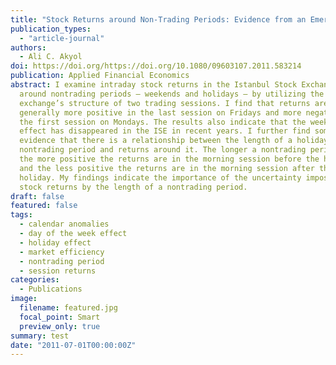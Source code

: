 ```yaml
---
title: "Stock Returns around Non-Trading Periods: Evidence from an Emerging Market"
publication_types:
  - "article-journal"
authors:
  - Ali C. Akyol
doi: https://doi.org/https://doi.org/10.1080/09603107.2011.583214
publication: Applied Financial Economics
abstract: I examine intraday stock returns in the Istanbul Stock Exchange (ISE)
  around nontrading periods – weekends and holidays – by utilizing the
  exchange’s structure of two trading sessions. I find that returns are
  generally more positive in the last session on Fridays and more negative in
  the first session on Mondays. The results also indicate that the weekend
  effect has disappeared in the ISE in recent years. I further find some
  evidence that there is a relationship between the length of a holiday
  nontrading period and returns around it. The longer a nontrading period is,
  the more positive the returns are in the morning session before the holiday
  and the less positive the returns are in the morning session after the
  holiday. My findings indicate the importance of the uncertainty imposed on
  stock returns by the length of a nontrading period.
draft: false
featured: false
tags:
  - calendar anomalies
  - day of the week effect
  - holiday effect
  - market efficiency
  - nontrading period
  - session returns
categories:
  - Publications
image:
  filename: featured.jpg
  focal_point: Smart
  preview_only: true
summary: test
date: "2011-07-01T00:00:00Z"
---
```


